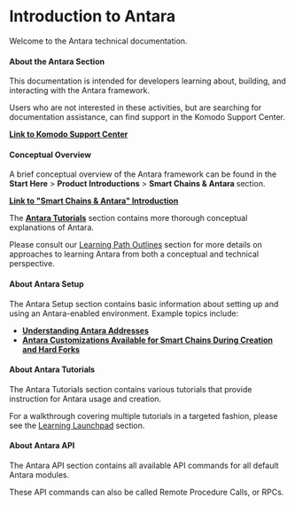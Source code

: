 # Introduction to Antara

Welcome to the Antara technical documentation.

#### About the Antara Section

This documentation is intended for developers learning about, building, and interacting with the Antara framework.

Users who are not interested in these activities, but are searching for documentation assistance, can find support in the Komodo Support Center.

[<b>Link to Komodo Support Center</b>](https://support.komodoplatform.com/support/home)

#### Conceptual Overview

A brief conceptual overview of the Antara framework can be found in the <b>Start Here</b> > <b>Product Introductions</b> > <b>Smart Chains & Antara </b> section.

[<b>Link to "Smart Chains & Antara" Introduction</b>](../basic-docs/start-here/about-komodo-platform/product-introductions.html#smart-chains-antara)

The [<b>Antara Tutorials</b>](../basic-docs/fluidity/fluidity-tutorials/introduction-to-fluidity-tutorials.md) section contains more thorough conceptual explanations of Antara.

Please consult our [Learning Path Outlines](../basic-docs/start-here/learning-launchpad/learning-path-outlines.html#type-b-developers-smart-chains) section for more details on approaches to learning Antara from both a conceptual and technical perspective.

#### About Antara Setup

The Antara Setup section contains basic information about setting up and using an Antara-enabled environment. Example topics include:

- [<b>Understanding Antara Addresses</b>](../basic-docs/fluidity/fluidity-setup/fluidity-instructions.html#understanding-the-types-of-addresses)
- [<b>Antara Customizations Available for Smart Chains During Creation and Hard Forks </b>](../basic-docs/smart-chains/smart-chain-setup/smart-chain-customizations.html#smart-chain-customizations)

#### About Antara Tutorials

The Antara Tutorials section contains various tutorials that provide instruction for Antara usage and creation.

For a walkthrough covering multiple tutorials in a targeted fashion, please see the [Learning Launchpad](../basic-docs/start-here/learning-launchpad/learning-path-outlines.html) section.

#### About Antara API

The Antara API section contains all available API commands for all default Antara modules.

These API commands can also be called Remote Procedure Calls, or RPCs. 
